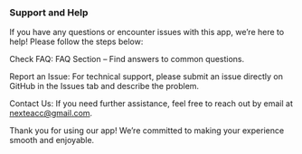 ### Support and Help
If you have any questions or encounter issues with this app, we’re here to help! Please follow the steps below:

Check  FAQ: FAQ Section – Find answers to common questions.

Report an Issue: For technical support, please submit an issue directly on GitHub in the Issues tab and describe the problem.

Contact Us: If you need further assistance, feel free to reach out by email at nexteacc@gmail.com.

Thank you for using our app! We’re committed to making your experience smooth and enjoyable.
